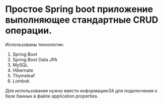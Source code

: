 # Простое Spring boot приложение выполняющее стандартные CRUD операции.

Использованы технологии:
1. Spring Boot
2. Spring Boot Data JPA
3. MySQL
6. Hibernate
4. Thymeleaf
5. Lombok

Для использования нужно ввести информацию34 для подключения к базе банных в файле application.properties. 
